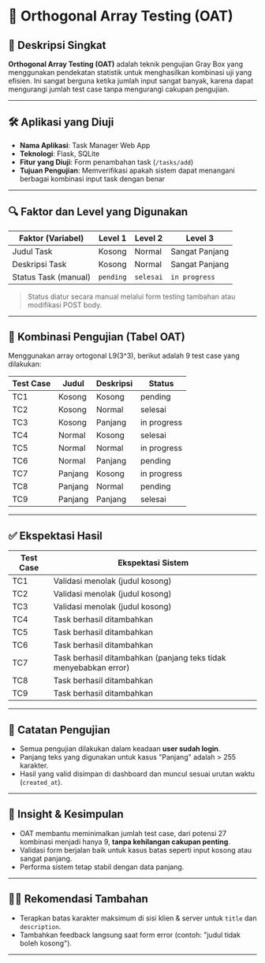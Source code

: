 # 🧩 Orthogonal Array Testing (OAT)

## 📌 Deskripsi Singkat

**Orthogonal Array Testing (OAT)** adalah teknik pengujian Gray Box yang menggunakan pendekatan statistik untuk menghasilkan kombinasi uji yang efisien. Ini sangat berguna ketika jumlah input sangat banyak, karena dapat mengurangi jumlah test case tanpa mengurangi cakupan pengujian.

---

## 🛠 Aplikasi yang Diuji

- **Nama Aplikasi**: Task Manager Web App
- **Teknologi**: Flask, SQLite
- **Fitur yang Diuji**: Form penambahan task (`/tasks/add`)
- **Tujuan Pengujian**: Memverifikasi apakah sistem dapat menangani berbagai kombinasi input task dengan benar

---

## 🔍 Faktor dan Level yang Digunakan

| Faktor (Variabel)      | Level 1        | Level 2        | Level 3           |
|------------------------|----------------|----------------|--------------------|
| Judul Task             | Kosong         | Normal         | Sangat Panjang     |
| Deskripsi Task         | Kosong         | Normal         | Sangat Panjang     |
| Status Task (manual)   | `pending`      | `selesai`      | `in progress`      |

> Status diatur secara manual melalui form testing tambahan atau modifikasi POST body.

---

## 🧪 Kombinasi Pengujian (Tabel OAT)

Menggunakan array ortogonal L9(3^3), berikut adalah 9 test case yang dilakukan:

| Test Case | Judul         | Deskripsi     | Status        |
|-----------|---------------|---------------|---------------|
| TC1       | Kosong        | Kosong        | pending       |
| TC2       | Kosong        | Normal        | selesai       |
| TC3       | Kosong        | Panjang       | in progress   |
| TC4       | Normal        | Kosong        | selesai       |
| TC5       | Normal        | Normal        | in progress   |
| TC6       | Normal        | Panjang       | pending       |
| TC7       | Panjang       | Kosong        | in progress   |
| TC8       | Panjang       | Normal        | pending       |
| TC9       | Panjang       | Panjang       | selesai       |

---

## ✅ Ekspektasi Hasil

| Test Case | Ekspektasi Sistem                                                                 |
|-----------|-------------------------------------------------------------------------------------|
| TC1       | Validasi menolak (judul kosong)                                                    |
| TC2       | Validasi menolak (judul kosong)                                                    |
| TC3       | Validasi menolak (judul kosong)                                                    |
| TC4       | Task berhasil ditambahkan                                                          |
| TC5       | Task berhasil ditambahkan                                                          |
| TC6       | Task berhasil ditambahkan                                                          |
| TC7       | Task berhasil ditambahkan (panjang teks tidak menyebabkan error)                   |
| TC8       | Task berhasil ditambahkan                                                          |
| TC9       | Task berhasil ditambahkan                                                          |

---

## 🧾 Catatan Pengujian

- Semua pengujian dilakukan dalam keadaan **user sudah login**.
- Panjang teks yang digunakan untuk kasus "Panjang" adalah > 255 karakter.
- Hasil yang valid disimpan di dashboard dan muncul sesuai urutan waktu (`created_at`).

---

## 🧠 Insight & Kesimpulan

- OAT membantu meminimalkan jumlah test case, dari potensi 27 kombinasi menjadi hanya 9, **tanpa kehilangan cakupan penting**.
- Validasi form berjalan baik untuk kasus batas seperti input kosong atau sangat panjang.
- Performa sistem tetap stabil dengan data panjang.

---

## 👩‍💻 Rekomendasi Tambahan

- Terapkan batas karakter maksimum di sisi klien & server untuk `title` dan `description`.
- Tambahkan feedback langsung saat form error (contoh: "judul tidak boleh kosong").

---


